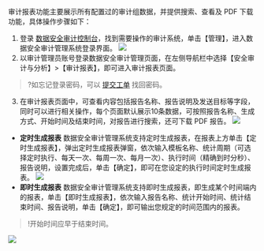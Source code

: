 审计报表功能主要展示所有配置过的审计组数据，并提供搜索、查看及 PDF 下载功能，具体操作步骤如下：
1. 登录 [数据安全审计控制台](https://console.cloud.tencent.com/cds/audit)，找到需要操作的审计系统，单击【管理】，进入数据安全审计管理系统登录界面。
![](https://main.qcloudimg.com/raw/cbbd58edae20cd5b562c9840dbf744e6.png)
2. 以审计管理员账号登录数据安全审计管理页面，在左侧导航栏中选择【安全审计与分析】>【审计报表】，即可进入审计报表页面。
>?如忘记登录密码，可以 [提交工单](https://console.cloud.tencent.com/workorder/category?level1_id=517&level2_id=727&source=0&data_title=%E5%85%B6%E4%BB%96%E8%85%BE%E8%AE%AF%E4%BA%91%E4%BA%A7%E5%93%81&level3_id=729&radio_title=%E6%95%85%E9%9A%9C%E6%8E%92%E6%9F%A5&queue=15&scene_code=17784&step=2) 找回密码。
3. 在审计报表页面中，可查看内容包括报告名称、报告说明及发送目标等字段，同时可以进行相关操作，每个页面默认展示10条数据，可按照报告名称、生成方式、开始时间及结束时间，对报告进行搜索，还可下载 PDF 报告。
![](https://main.qcloudimg.com/raw/818a21ec4fd7208d481dad4782844149.png)
 - **定时生成报表**
数据安全审计管理系统支持定时生成报表，在报表上方单击【定时生成报表】，弹出定时生成报表弹窗，依次输入模板名称、统计周期（可选择定时执行、每天一次、每周一次、每月一次）、执行时间（精确到时分秒）、报告说明，设置完成后，单击【确定】，即可在您设定的执行时间定时生成报表。
![](https://main.qcloudimg.com/raw/20ae4cdda636a20b930c46dba8cc4e24.png)
 - **即时生成报表**
数据安全审计管理系统支持即时生成报表，即生成某个时间端内的报表，单击【即时生成报表】，依次输入报告名称、统计开始时间、统计结束时间、报告说明，单击【确定】，即可输出您规定的时间范围内的报表。
>!开始时间应早于结束时间。
>
![](https://main.qcloudimg.com/raw/b8801f98124c5921f15d0fbf6d7a5a54.png)
